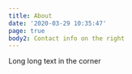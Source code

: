 ```yaml
---
title: About
date: '2020-03-29 10:35:47'
page: true
body2: Contact info on the right
---
```

Long long text in the corner